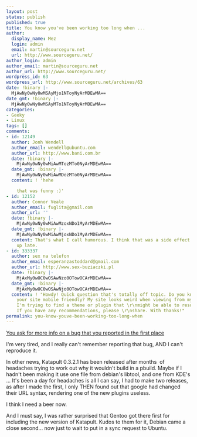 ```yaml
---
layout: post
status: publish
published: true
title: You know you've been working too long when ...
author:
  display_name: Mez
  login: admin
  email: martin@sourceguru.net
  url: http://www.sourceguru.net/
author_login: admin
author_email: martin@sourceguru.net
author_url: http://www.sourceguru.net/
wordpress_id: 63
wordpress_url: http://www.sourceguru.net/archives/63
date: !binary |-
  MjAwNy0wNy0wMSAyMjo1NToyNyArMDEwMA==
date_gmt: !binary |-
  MjAwNy0wNy0wMSAyMTo1NToyNyArMDEwMA==
categories:
- Geeky
- Linux
tags: []
comments:
- id: 12149
  author: Jonh Wendell
  author_email: wendell@ubuntu.com
  author_url: http://www.bani.com.br
  date: !binary |-
    MjAwNy0wNy0wMiAwMTozMTo0NyArMDEwMA==
  date_gmt: !binary |-
    MjAwNy0wNy0wMiAwMDozMTo0NyArMDEwMA==
  content: ! 'hehe

    that was funny :)'
- id: 12152
  author: Connor Veale
  author_email: fuglita@gmail.com
  author_url: ''
  date: !binary |-
    MjAwNy0wNy0wMiAwMzoxNDo1MyArMDEwMA==
  date_gmt: !binary |-
    MjAwNy0wNy0wMiAwMjoxNDo1MyArMDEwMA==
  content: That's what I call humorous. I think that was a side effect of staying
    up late.
- id: 333337
  author: sex na telefon
  author_email: esperanzastoddard@gmail.com
  author_url: http://www.sex-buziaczki.pl
  date: !binary |-
    MjAxMy0wOC0wOSAwNzo0OTowOCArMDEwMA==
  date_gmt: !binary |-
    MjAxMy0wOC0wOSAwNjo0OTowOCArMDEwMA==
  content: ! "Howdy! Quick question that's totally off topic. Do you know how to make
    your site mobile friendly? My site looks weird when viewing from my iphone 4.
    I'm trying to find a theme or plugin that \r\nmight be able to resolve this problem.
    If you have any recommendations, please \r\nshare. With thanks!"
permalink: you-know-youve-been-working-too-long-when
---
```

<p><a href="https://bugs.launchpad.net/katapult/+bug/72405">You ask for more info on a bug that you reported in the first place</a></p>
<p>I'm very tired, and I really can't remember reporting that bug, AND I can't reproduce it.</p>
<p>In other news, Katapult 0.3.2.1 has been released after months  of headaches trying to work out why it wouldn't build in a pbuild. Maybe if I hadn't been making it use one file from debian's libtool, and one from KDE's ... It's been a day for headaches is all I can say, I had to make two releases, as after I made the first, I only THEN found out that google had changed their URL syntax, rendering one of the new plugins useless.</p>
<p>I think I need a beer now.</p>
<p>And I must say, I was rather surprised that Gentoo got there first for including the new version of Katapult. Kudos to them for it, Debian came a close second... now just to wait to put in a sync request to Ubuntu.</p>
